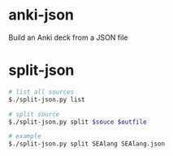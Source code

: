 # anki-json
Build an Anki deck from a JSON file

# split-json

```sh
# list all sources
$./split-json.py list

# split source
$./split-json.py split $souce $outfile

# example
$./split-json.py split SEAlang SEAlang.json
```
